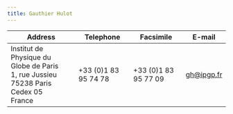 ```yaml
---
title: Gauthier Hulot
---
```


| Address | Telephone | Facsimile | E-mail |
|---------------------------|-----------|-----------|--------|
|Institut de Physique du Globe de Paris<br/>1, rue Jussieu<br/>75238 Paris Cedex 05<br/>France|+33 (0)1 83 95 74 78|+33 (0)1 83 95 77 09|gh@ipgp.fr|
